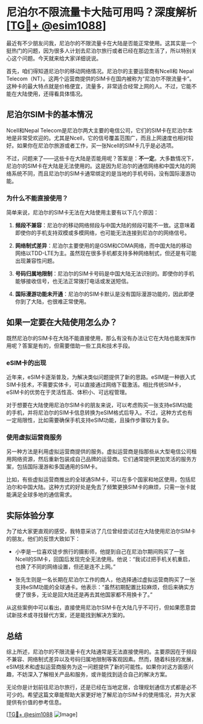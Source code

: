 # 尼泊尔不限流量卡大陆可用吗？深度解析[[TG💪+ @esim1088](https://t.me/s/esim1088)]

最近有不少朋友问我，尼泊尔的不限流量卡在大陆是否能正常使用。这其实是一个挺热门的问题，因为很多人计划去尼泊尔旅行或者已经在那边生活了，所以特别关心这个问题。今天就来给大家详细说说。

首先，咱们得知道尼泊尔的移动网络情况。尼泊尔的主要运营商有Ncell和 Nepal Telecom（NT）。这两个运营商提供的SIM卡在国内被称为“尼泊尔不限流量卡”。这种卡的最大特点就是价格便宜，流量多，非常适合经常上网的人。不过，它能不能在大陆使用，还得看具体情况。

## 尼泊尔SIM卡的基本情况

Ncell和Nepal Telecom是尼泊尔两大主要的电信公司，它们的SIM卡在尼泊尔本地是非常受欢迎的。尤其是Ncell，它的信号覆盖范围广，而且上网速度也相对较好。如果你在尼泊尔旅游或者工作，买一张Ncell的SIM卡几乎是必选项。

不过，问题来了——这些卡在大陆是否能用呢？答案是：**不一定**。大多数情况下，尼泊尔的SIM卡在大陆是无法使用的。这是因为尼泊尔的通信网络和中国大陆的网络系统不同，而且尼泊尔的SIM卡通常绑定的是当地的手机号码，没有国际漫游功能。

### 为什么不能直接使用？

简单来说，尼泊尔的SIM卡无法在大陆使用主要有以下几个原因：

1. **频段不兼容**：尼泊尔的移动网络频段与中国大陆的频段可能不一致。这意味着即使你的手机支持双模或多模网络，也可能无法连接到尼泊尔的网络信号。
   
2. **网络制式差异**：尼泊尔主要使用的是GSM和CDMA网络，而中国大陆的移动网络以TDD-LTE为主。虽然现在很多手机都支持多种网络制式，但还是有可能出现兼容性问题。

3. **号码归属地限制**：尼泊尔的SIM卡号码是中国大陆无法识别的。即使你的手机能够接收信号，也无法正常拨打电话或发送短信。

4. **国际漫游功能未开通**：尼泊尔的SIM卡默认是没有国际漫游功能的，因此即便你到了大陆，也很难正常使用。

## 如果一定要在大陆使用怎么办？

既然尼泊尔的SIM卡在大陆不能直接使用，那么有没有办法让它在大陆也能发挥作用呢？答案是有的，但需要借助一些工具和技术手段。

### eSIM卡的出现

近年来，eSIM卡逐渐普及，为解决类似问题提供了新的思路。eSIM是一种嵌入式SIM卡技术，不需要实体卡，可以直接通过网络下载激活。相比传统SIM卡，eSIM卡的优势在于灵活性高、体积小、可远程管理。

对于想要在大陆使用尼泊尔SIM卡的朋友来说，可以考虑购买一张支持eSIM功能的手机，并将尼泊尔的SIM卡信息转换为eSIM格式后导入。不过，这种方式也有一定局限性，比如需要确保手机支持eSIM功能，且操作步骤较为复杂。

### 使用虚拟运营商服务

另一种方法是利用虚拟运营商提供的服务。虚拟运营商是指那些从大型电信公司租用网络资源，然后重新包装成自己品牌的运营商。它们通常提供更加灵活的服务方案，包括国际漫游和多国通用的SIM卡。

比如，有些虚拟运营商推出的全球通SIM卡，可以在多个国家和地区使用，包括尼泊尔和中国大陆。这种方式的好处是免去了频繁更换SIM卡的麻烦，只需一张卡就能满足全球多地的通信需求。

## 实际体验分享

为了给大家更直观的感受，我特意采访了几位曾经尝试过在大陆使用尼泊尔SIM卡的朋友。他们的反馈大致如下：

- 小李是一位喜欢徒步旅行的摄影师，他提到自己在尼泊尔期间购买了一张Ncell的SIM卡，回国后发现完全无法使用。他说：“我试过把手机关机重启，也换了不同的网络设置，但还是连不上网。”

- 张先生则是一名长期在尼泊尔工作的商人，他选择通过虚拟运营商购买了一张支持eSIM功能的全球通卡。他表示：“虽然初期配置比较麻烦，但后来确实方便了很多，无论是回大陆还是再去其他国家都不用换卡了。”

从这些案例中可以看出，直接使用尼泊尔SIM卡在大陆几乎不可行，但如果愿意尝试新技术或寻找替代方案，还是能找到解决方案的。

## 总结

综上所述，尼泊尔的不限流量卡在大陆通常是无法直接使用的。主要原因在于频段不兼容、网络制式差异以及号码归属地限制等客观因素。然而，随着科技的发展，eSIM技术和虚拟运营商服务为这一问题提供了新的可能性。如果你对这方面感兴趣，不妨深入了解相关产品和服务，或许能找到适合自己的解决方案。

无论你是计划前往尼泊尔旅行，还是已经在当地定居，合理规划通信方式都是必不可少的。希望这篇文章能帮助大家更好地了解尼泊尔SIM卡的使用情况，并为大家提供有价值的参考信息。

[[TG💪+ @esim1088](https://t.me/s/esim1088) ![Image](https://i.postimg.cc/4NQfJmqS/Snipaste-2025-05-13-00-14-12.png)]